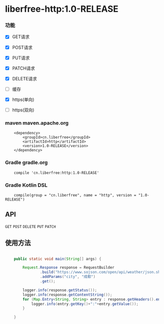# liberfree-http:1.0-RELEASE

 
### 功能
- [x] GET请求
- [x] POST请求
- [x] PUT请求
- [x] PATCH请求
- [x] DELETE请求 
- [ ] 缓存
- [x] https(单向)
- [ ] https(双向) 


### maven maven.apache.org
```
    <dependency>
        <groupId>cn.liberfree</groupId>
        <artifactId>http</artifactId>
        <version>1.0-RELEASE</version>
    </dependency>
```

### Gradle gradle.org
```
    compile 'cn.liberfree:http:1.0-RELEASE'
```

### Gradle Kotlin DSL

```
    compile(group = "cn.liberfree", name = "http", version = "1.0-RELEASE")
```

## API 

`GET`
`POST`
`DELETE`
`PUT`
`PATCH` 
## 使用方法 
``` java

    public static void main(String[] args) { 

        Request.Response response = RequestBuilder
                .build("https://www.sojson.com/open/api/weather/json.shtml")
                .addParams("city", "成都")
                .get();

        logger.info(response.getStatus());
        logger.info(response.getContentString());
        for (Map.Entry<String, String> entry : response.getHeaders().entrySet()) {
            logger.info(entry.getKey()+":"+entry.getValue());
        }

    }

```
